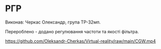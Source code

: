# РГР

Виконав: Черкас Олександр, група ТР-32мп.

Перероблено - додано регулювання частоти та якості фільтра.

https://github.com/Oleksandr-Cherkas/Virtual-reality/raw/main/CGW.mp4